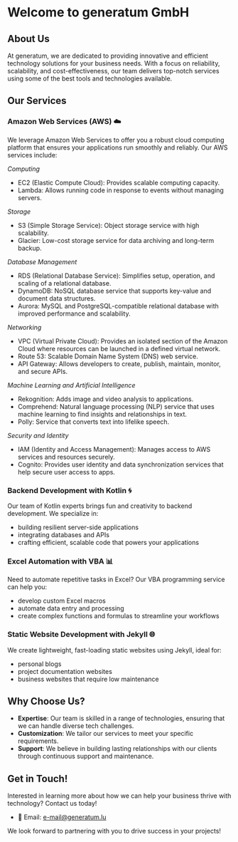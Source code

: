 # Welcome to generatum GmbH

## About Us
At generatum, we are dedicated to providing innovative and efficient technology solutions for your business needs. With a focus on reliability, scalability, and cost-effectiveness, our team delivers top-notch services using some of the best tools and technologies available.

## Our Services

### Amazon Web Services (AWS) ☁️
We leverage Amazon Web Services to offer you a robust cloud computing platform that ensures your applications run smoothly and reliably. Our AWS services include:

*Computing*
- EC2 (Elastic Compute Cloud): Provides scalable computing capacity.
- Lambda: Allows running code in response to events without managing servers.

*Storage*
- S3 (Simple Storage Service): Object storage service with high scalability.
- Glacier: Low-cost storage service for data archiving and long-term backup.

*Database Management*
- RDS (Relational Database Service): Simplifies setup, operation, and scaling of a relational database.
- DynamoDB: NoSQL database service that supports key-value and document data structures.
- Aurora: MySQL and PostgreSQL-compatible relational database with improved performance and scalability.

*Networking*
- VPC (Virtual Private Cloud): Provides an isolated section of the Amazon Cloud where resources can be launched in a defined virtual network.
- Route 53: Scalable Domain Name System (DNS) web service.
- API Gateway: Allows developers to create, publish, maintain, monitor, and secure APIs.

*Machine Learning and Artificial Intelligence*
- Rekognition: Adds image and video analysis to applications.
- Comprehend: Natural language processing (NLP) service that uses machine learning to find insights and relationships in text.
- Polly: Service that converts text into lifelike speech.

*Security and Identity*
- IAM (Identity and Access Management): Manages access to AWS services and resources securely.
- Cognito: Provides user identity and data synchronization services that help secure user access to apps.

### Backend Development with Kotlin 🌀
Our team of Kotlin experts brings fun and creativity to backend development. We specialize in:
- building resilient server-side applications
- integrating databases and APIs
- crafting efficient, scalable code that powers your applications

### Excel Automation with VBA 📊
Need to automate repetitive tasks in Excel? Our VBA programming service can help you:
- develop custom Excel macros
- automate data entry and processing
- create complex functions and formulas to streamline your workflows

### Static Website Development with Jekyll 🌐
We create lightweight, fast-loading static websites using Jekyll, ideal for:
- personal blogs
- project documentation websites
- business websites that require low maintenance

## Why Choose Us?
- **Expertise**: Our team is skilled in a range of technologies, ensuring that we can handle diverse tech challenges.
- **Customization**: We tailor our services to meet your specific requirements.
- **Support**: We believe in building lasting relationships with our clients through continuous support and maintenance.

## Get in Touch!
Interested in learning more about how we can help your business thrive with technology? Contact us today!

- 📧 Email: e-mail@generatum.lu

We look forward to partnering with you to drive success in your projects!


<!--
**generatum-lu/generatum-lu** is a ✨ _special_ ✨ repository because its `README.md` (this file) appears on your GitHub profile.

Here are some ideas to get you started:

- 🔭 I’m currently working on ...
- 🌱 I’m currently learning ...
- 👯 I’m looking to collaborate on ...
- 🤔 I’m looking for help with ...
- 💬 Ask me about ...
- 📫 How to reach me: ...
- 😄 Pronouns: ...
- ⚡ Fun fact: ...

### Hi there 👋
- 📞 Phone: (123) 456-7890

-->
